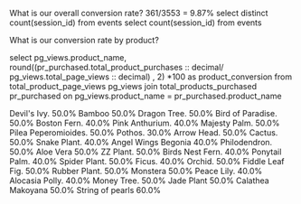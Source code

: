 What is our overall conversion rate?  361/3553 = 9.87%
select distinct count(session_id) from events
select  count(session_id) from events

What is our conversion rate by product?

select pg_views.product_name, round((pr_purchased.total_product_purchases :: decimal/ pg_views.total_page_views :: decimal) , 2) *100 as product_conversion 
    from total_product_page_views pg_views 
    join total_products_purchased pr_purchased on pg_views.product_name = pr_purchased.product_name

Devil's Ivy. 50.0%
Bamboo  50.0%
Dragon Tree. 50.0%
Bird of Paradise. 50.0%
Boston Fern. 40.0%
Pink Anthurium. 40.0%
Majesty Palm. 50.0%
Pilea Peperomioides. 50.0%
Pothos. 30.0%
Arrow Head. 50.0%
Cactus. 50.0%
Snake Plant. 40.0%
Angel Wings Begonia  40.0%
Philodendron. 50.0%
Aloe Vera  50.0%
ZZ Plant. 50.0%
Birds Nest Fern. 40.0%
Ponytail Palm. 40.0%
Spider Plant. 50.0%
Ficus. 40.0%
Orchid. 50.0%
Fiddle Leaf Fig. 50.0%
Rubber Plant. 50.0%
Monstera  50.0%
Peace Lily. 40.0%
Alocasia Polly. 40.0%
Money Tree. 50.0%
Jade Plant 50.0%
Calathea Makoyana 50.0%
String of pearls 60.0%

